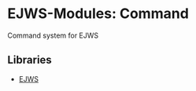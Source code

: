 # EJWS-Modules: Command

Command system for EJWS

## Libraries

- [EJWS](https://github.com/0ddlyoko/EJWS)

